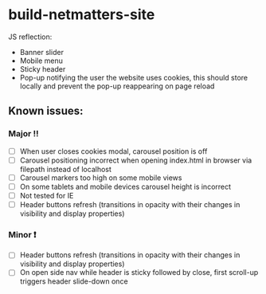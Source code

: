 # build-netmatters-site
JS reflection:
- Banner slider
- Mobile menu
- Sticky header
- Pop-up notifying the user the website uses cookies, this should store locally and prevent the pop-up reappearing on page reload

## Known issues:

### Major :bangbang:
- [ ] When user closes cookies modal, carousel position is off
- [ ] Carousel positioning incorrect when opening index.html in browser via filepath instead of localhost
- [ ] Carousel markers too high on some mobile views
- [ ] On some tablets and mobile devices carousel height is incorrect
- [ ] Not tested for IE
- [ ] Header buttons refresh (transitions in opacity with their changes in visibility and display properties)

### Minor :heavy_exclamation_mark:
- [ ] Header buttons refresh (transitions in opacity with their changes in visibility and display properties)
- [ ] On open side nav while header is sticky followed by close, first scroll-up triggers header slide-down once
